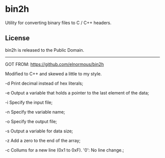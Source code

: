 # bin2h
Utility for converting binary files to C / C++ headers.

## License
bin2h is released to the Public Domain.

---

GOT FROM:
https://github.com/elnormous/bin2h

Modified to C++ and skewed a little to my style.



  -d        Print decimal instead of hex literals;
  
  -e        Output a variable that holds a pointer to the last element of the data;
  
  -i <in>   Specify the input file;
  
  -n <name> Specify the variable name;
  
  -o <out>  Specify the output file;
  
  -s        Output a variable for data size;
  
  -z        Add a zero to the end of the array;
  
  -c        Collums for a new line (0x1 to 0xF). '0': No line change.;
